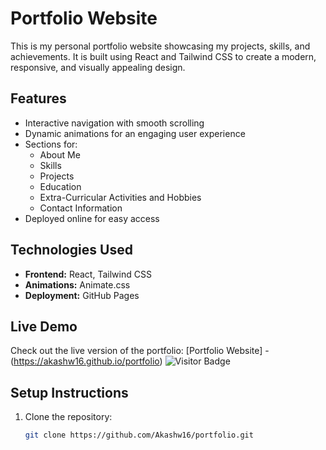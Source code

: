 # Portfolio Website

This is my personal portfolio website showcasing my projects, skills, and achievements. It is built using React and Tailwind CSS to create a modern, responsive, and visually appealing design.

## Features
- Interactive navigation with smooth scrolling
- Dynamic animations for an engaging user experience
- Sections for:
  - About Me
  - Skills
  - Projects
  - Education
  - Extra-Curricular Activities and Hobbies
  - Contact Information
- Deployed online for easy access

## Technologies Used
- **Frontend:** React, Tailwind CSS
- **Animations:** Animate.css
- **Deployment:** GitHub Pages

## Live Demo
Check out the live version of the portfolio: [Portfolio Website] - (https://akashw16.github.io/portfolio)
![Visitor Badge](https://visitor-badge.glitch.me/badge?page_id=akashw16.portfolio)

## Setup Instructions
1. Clone the repository:
   ```bash
   git clone https://github.com/Akashw16/portfolio.git
